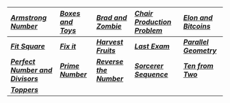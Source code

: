 | _[Armstrong Number](Solution/Armstrong_Number.py)_ | _[Boxes and Toys](Solution/Boxes_and_Toys.py)_ |  _[Brad and Zombie](Solution/Brad_and_Zombie.py)_ | _[Chair Production Problem](Solution/Chair_Production_Problem.py)_ | _[Elon and Bitcoins](Solution/Elon_and_Bitcoins.py)_ |  
|:--------- |:----------------|:------------|:-------------|:---|
| **_[Fit Square](Solution/Fit_Square.py)_** | **_[Fix it](Solution/Fix_it.py)_** |**_[Harvest Fruits](Solution/Harvest_Fruits.py)_** | **_[Last Exam](Solution/Last_Exam.py)_** | **_[Parallel Geometry](Solution/Parallel_Geometry.py)_** |  
| **_[Perfect Number and Divisors](Solution/Perfect_Number_and_Divisors.py)_** | **_[Prime Number](Solution/Prime_Number.py)_** | **_[Reverse the Number](Solution/Reverse_the_Number.py)_** | **_[Sorcerer Sequence](Solution/Sorcerer_Sequence.py)_** | **_[Ten from Two](Solution/Ten_from_Two.py)_** |
| **_[Toppers](Solution/Toppers.py)_** ||||
